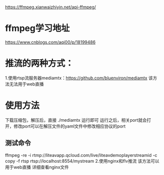 https://ffmpeg.xianwaizhiyin.net/api-ffmpeg/
# ffmpeg学习地址
https://www.cnblogs.com/aqi00/p/18199486
# 推流的两种方式：
1.使用rtsp流服务器mediamtx：https://github.com/bluenviron/mediamtx
该方法无法用于web直播
# 使用方法
下载压缩包，解压后，直接 ./mediamtx 运行即可
运行之后，相关port就会打开，修改port可以在解压文件的yaml文件中修改相应协议的port
## 测试命令
ffmpeg -re -i rtmp://liteavapp.qcloud.com/live/liteavdemoplayerstreamid -c copy -f rtsp rtsp://localhost:8554/mystream
2.使用nginx和flv推流
该方法可以用于web直播
详细查看nginx文件

